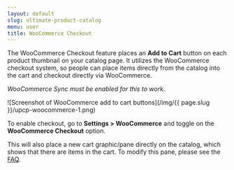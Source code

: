 ```yaml
---
layout: default
slug: ultimate-product-catalog
menu: user
title: WooCommerce Checkout
---
```

The WooCommerce Checkout feature places an **Add to Cart** button on each product thumbnail on your catalog page. It utilizes the WooCommerce checkout system, so people can place items directly from the catalog into the cart and checkout directly via WooCommerce.

*WooCommerce Sync must be enabled for this to work.*

![Screenshot of WooCommerce add to cart buttons](/img/{{ page.slug }}/upcp-woocommerce-1.png)

To enable checkout, go to **Settings > WooCommerce** and toggle on the **WooCommerce Checkout** option.

This will also place a new cart graphic/pane directly on the catalog, which shows that there are items in the cart. To modify this pane, please see the [FAQ](faq).